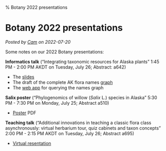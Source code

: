 % Botany 2022 presentations

# Botany 2022 presentations

_Posted by [Cam](people.html#cam) on 2022-07-20_

Some notes on our 2022 Botany presentations:

**Informatics talk** (“Integrating taxonomic resources for Alaska plants” 
1:45 PM - 2:00 PM AKDT on Tuesday, July 26; Abstract: a642)

 * The [slides](https://camwebb.info/files/webb2022_bsa.pdf)
 * The draft of the complete AK flora names
   [graph](../sw/akflora-20220720.rdf.gz)
 * The [web app](../graph) for querying the names graph 

**Salix poster** (“Phylogenomics of willow (_Salix_ L.) species in Alaska” 5:30 PM - 7:30 PM on Monday, July 25; Abstract a510)

 * [Poster](https://camwebb.info/files/webb2022_salix_poster.pdf) PDF
 
**Teaching talk** (“Additional innovations in teaching a classic flora class asynchronously: virtual herbarium tour, quiz cabinets and taxon concepts”
2:00 PM - 2:15 PM AKDT on Tuesday, July 26; Abstract a695)

 * [Virtual resentation](https://botany2022.pathable.co/meetings/virtual/uAhJPuDHP6otfA6Dx)
 
